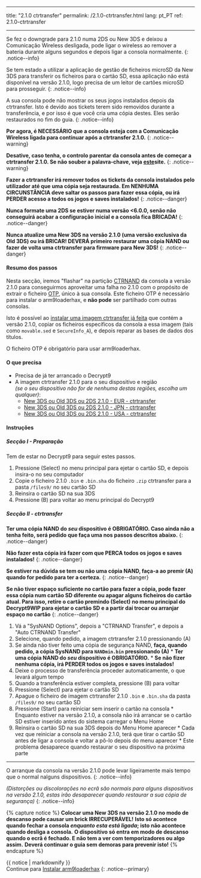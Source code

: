* * *

title: "2.1.0 ctrtransfer" permalink: /2.1.0-ctrtransfer.html lang: pt_PT ref: 2.1.0-ctrtransfer

* * *

Se fez o downgrade para 2.1.0 numa 2DS ou New 3DS e deixou a Comunicação Wireless desligada, pode ligar o wireless ao remover a bateria durante alguns segundos e depois ligar a consola normalmente. {: .notice--info}

Se tem estado a utilizar a aplicação de gestão de ficheiros microSD da New 3DS para transferir os ficheiros para o cartão SD, essa aplicação não está disponível na versão 2.1.0, logo precisa de um leitor de cartões microSD para prosseguir. {: .notice--info}

A sua consola pode não mostrar os seus jogos instalados depois da ctrtransfer. Isto é devido aos tickets terem sido removidos durante a transferência, e por isso é que você cria uma cópia destes. Eles serão restaurados no fim do guia. {: .notice--info}

**Por agora, é NECESSÁRIO que a consola esteja com a Comunicação Wireless ligada para continuar após a ctrtransfer 2.1.0.** {: .notice--warning}

**Desative, caso tenha, o controlo parentar da consola antes de começar a ctrtransfer 2.1.0. Se não souber a palavra-chave, veja [este](https://mkey.salthax.org/)site.** {: .notice--warning}

**Fazer a ctrtransfer irá remover todos os tickets da consola instalados pelo utilizador até que uma cópia seja restaurada. Em NENHUMA CIRCUNSTÂNCIA deve saltar os passos para fazer essa cópia, ou irá PERDER acesso a todos os jogos e saves instalados!** {: .notice--danger}

**Nunca formate uma 2DS se estiver numa versão <6.0.0, senão não conseguirá acabar a configuração inicial e a consola fica BRICADA!** {: .notice--danger}

**Nunca atualize uma New 3DS na versão 2.1.0 (uma versão exclusiva da Old 3DS) ou irá BRICAR! DEVERÁ primeiro restaurar uma cópia NAND ou fazer de volta uma ctrtransfer para firmware para New 3DS!** {: .notice--danger}

#### Resumo dos passos

Nesta secção, iremos "flashar" na partição [CTRNAND](https://www.3dbrew.org/wiki/Flash_Filesystem#CTR_partition) da consola a versão 2.1.0 para conseguirmos aproveitar uma falha no 2.1.0 com o propósito de extrair o ficheiro [OTP](otp-info), único à sua consola. Este ficheiro OTP é necessário para instalar o arm9loaderhax, e **não pode** ser partilhado com outras consolas.

Isto é possível ao [instalar uma imagem ctrtransfer já feita](https://www.reddit.com/r/3dshacks/comments/4zhe4a/) que contém a versão 2.1.0, copiar os ficheiros específicos da consola a essa imagem (tais como `movable.sed` e `SecureInfo_A`), e depois reparar as bases de dados dos títulos.

O ficheiro OTP é obrigatório para usar arm9loaderhax.

#### O que precisa

* Precisa de já ter arrancado o Decrypt9
* A imagem ctrtransfer 2.1.0 para o seu dispositivo e região  
    *(se o seu dispositivo não for de nenhuma destas regiões, escolha um qualquer)*: 
    * [New 3DS ou Old 3DS ou 2DS 2.1.0 - EUR - ctrtransfer](magnet:?xt=urn:btih:89acc9c1b488b8b38251de0ddf07975d6bd354a1&dn=2.1.0-4E%5Fctrtransfer%5Fo3ds.zip&tr=udp%3A%2F%2Ftracker.coppersurfer.tk%3A6969%2Fannounce&tr=udp%3A%2F%2Ftracker.opentrackr.org%3A1337%2Fannounce&tr=http%3A%2F%2Ftracker.opentrackr.org%3A1337%2Fannounce&tr=udp%3A%2F%2Fzer0day.ch%3A1337%2Fannounce&tr=udp%3A%2F%2Ftracker.leechers-paradise.org%3A6969%2Fannounce&tr=http%3A%2F%2Fexplodie.org%3A6969%2Fannounce&tr=udp%3A%2F%2Fexplodie.org%3A6969%2Fannounce&tr=udp%3A%2F%2F9.rarbg.com%3A2710%2Fannounce&tr=udp%3A%2F%2Fp4p.arenabg.com%3A1337%2Fannounce&tr=http%3A%2F%2Fp4p.arenabg.com%3A1337%2Fannounce&tr=udp%3A%2F%2Ftracker.aletorrenty.pl%3A2710%2Fannounce&tr=http%3A%2F%2Ftracker.aletorrenty.pl%3A2710%2Fannounce&tr=http%3A%2F%2Ftracker1.wasabii.com.tw%3A6969%2Fannounce&tr=http%3A%2F%2Ftracker.baravik.org%3A6970%2Fannounce&tr=http%3A%2F%2Ftracker.tfile.me%2Fannounce&tr=udp%3A%2F%2Ftorrent.gresille.org%3A80%2Fannounce&tr=http%3A%2F%2Ftorrent.gresille.org%2Fannounce&tr=udp%3A%2F%2Ftracker.yoshi210.com%3A6969%2Fannounce&tr=udp%3A%2F%2Ftracker.tiny-vps.com%3A6969%2Fannounce&tr=udp%3A%2F%2Ftracker.filetracker.pl%3A8089%2Fannounce) 
    * [New 3DS ou Old 3DS ou 2DS 2.1.0 - JPN - ctrtransfer](magnet:?xt=urn:btih:3dbb9c9c85a33c6242f424dcbaebcacdd8a5912b&dn=2.1.0-4J%5Fctrtransfer%5Fo3ds.zip&tr=udp%3A%2F%2Ftracker.coppersurfer.tk%3A6969%2Fannounce&tr=udp%3A%2F%2Ftracker.opentrackr.org%3A1337%2Fannounce&tr=http%3A%2F%2Ftracker.opentrackr.org%3A1337%2Fannounce&tr=udp%3A%2F%2Fzer0day.ch%3A1337%2Fannounce&tr=udp%3A%2F%2Ftracker.leechers-paradise.org%3A6969%2Fannounce&tr=http%3A%2F%2Fexplodie.org%3A6969%2Fannounce&tr=udp%3A%2F%2Fexplodie.org%3A6969%2Fannounce&tr=udp%3A%2F%2F9.rarbg.com%3A2710%2Fannounce&tr=udp%3A%2F%2Fp4p.arenabg.com%3A1337%2Fannounce&tr=http%3A%2F%2Fp4p.arenabg.com%3A1337%2Fannounce&tr=udp%3A%2F%2Ftracker.aletorrenty.pl%3A2710%2Fannounce&tr=http%3A%2F%2Ftracker.aletorrenty.pl%3A2710%2Fannounce&tr=http%3A%2F%2Ftracker1.wasabii.com.tw%3A6969%2Fannounce&tr=http%3A%2F%2Ftracker.baravik.org%3A6970%2Fannounce&tr=http%3A%2F%2Ftracker.tfile.me%2Fannounce&tr=udp%3A%2F%2Ftorrent.gresille.org%3A80%2Fannounce&tr=http%3A%2F%2Ftorrent.gresille.org%2Fannounce&tr=udp%3A%2F%2Ftracker.yoshi210.com%3A6969%2Fannounce&tr=udp%3A%2F%2Ftracker.tiny-vps.com%3A6969%2Fannounce&tr=udp%3A%2F%2Ftracker.filetracker.pl%3A8089%2Fannounce) 
    * [New 3DS ou Old 3DS ou 2DS 2.1.0 - USA - ctrtransfer](magnet:?xt=urn:btih:1609ce9ee7b0ed9b6dea0b3e7cca4fc52dad6ff4&dn=2.1.0-4U%5Fctrtransfer%5Fo3ds.zip&tr=udp%3A%2F%2Ftracker.coppersurfer.tk%3A6969%2Fannounce&tr=udp%3A%2F%2Ftracker.opentrackr.org%3A1337%2Fannounce&tr=http%3A%2F%2Ftracker.opentrackr.org%3A1337%2Fannounce&tr=udp%3A%2F%2Fzer0day.ch%3A1337%2Fannounce&tr=udp%3A%2F%2Ftracker.leechers-paradise.org%3A6969%2Fannounce&tr=http%3A%2F%2Fexplodie.org%3A6969%2Fannounce&tr=udp%3A%2F%2Fexplodie.org%3A6969%2Fannounce&tr=udp%3A%2F%2F9.rarbg.com%3A2710%2Fannounce&tr=udp%3A%2F%2Fp4p.arenabg.com%3A1337%2Fannounce&tr=http%3A%2F%2Fp4p.arenabg.com%3A1337%2Fannounce&tr=udp%3A%2F%2Ftracker.aletorrenty.pl%3A2710%2Fannounce&tr=http%3A%2F%2Ftracker.aletorrenty.pl%3A2710%2Fannounce&tr=http%3A%2F%2Ftracker1.wasabii.com.tw%3A6969%2Fannounce&tr=http%3A%2F%2Ftracker.baravik.org%3A6970%2Fannounce&tr=http%3A%2F%2Ftracker.tfile.me%2Fannounce&tr=udp%3A%2F%2Ftorrent.gresille.org%3A80%2Fannounce&tr=http%3A%2F%2Ftorrent.gresille.org%2Fannounce&tr=udp%3A%2F%2Ftracker.yoshi210.com%3A6969%2Fannounce&tr=udp%3A%2F%2Ftracker.tiny-vps.com%3A6969%2Fannounce&tr=udp%3A%2F%2Ftracker.filetracker.pl%3A8089%2Fannounce)

#### Instruções

##### Secção I - Preparação

Tem de estar no Decrypt9 para seguir estes passos.

  1. Pressione (Select) no menu principal para ejetar o cartão SD, e depois insira-o no seu computador
  2. Copie o ficheiro 2.1.0 `.bin` e `.bin.sha` do ficheiro `.zip` ctrtransfer para a pasta `/files9/` no seu cartão SD
  3. Reinsira o cartão SD na sua 3DS
  4. Pressione (B) para voltar ao menu principal do Decrypt9

##### Secção II - ctrtransfer

**Ter uma cópia NAND do *seu* dispositivo é OBRIGATÓRIO. Caso ainda não a tenha feito, será pedido que faça uma nos passos descritos abaixo.** {: .notice--danger}

**Não fazer esta cópia irá fazer com que PERCA todos os jogos e saves instalados!** {: .notice--danger}

**Se estiver na dúvida se tem ou não uma cópia NAND, faça-a ao premir (A) quando for pedido para ter a certeza.** {: .notice--danger}

**Se não tiver espaço suficiente no cartão para fazer a cópia, pode fazer essa cópia num cartão SD diferente ou apagar alguns ficheiros do cartão atual. Para isso, retire o cartão premindo (Select) no menu principal do Decrypt9WIP para ejetar o cartão SD e a partir daí trocar ou arranjar espaço no cartão** {: .notice--danger}

  1. Vá a "SysNAND Options", depois a "CTRNAND Transfer", e depois a "Auto CTRNAND Transfer"
  2. Selecione, quando pedido, a imagem ctrtransfer 2.1.0 pressionando (A)
  3. Se ainda não tiver feito uma cópia de segurança NAND, **faça, quando pedido, a cópia SysNAND para `NANDmin.bin` pressionando (A)** 
    * **Ter uma cópia NAND do *seu* dispositivo é OBRIGATÓRIO.**
    * **Se não fizer nenhuma cópia, irá PERDER todos os jogos e saves instalados!**
  4. Deixe o processo de transferência proceder automaticamente, o que levará algum tempo
  5. Quando a transferência estiver completa, pressione (B) para voltar
  6. Pressione (Select) para ejetar o cartão SD
  7. Apague o ficheiro de imagem ctrtransfer 2.1.0 `.bin` e `.bin.sha` da pasta `/files9/` no seu cartão SD
  8. Pressione (Start) para reiniciar sem inserir o cartão na consola 
    * Enquanto estiver na versão 2.1.0, a consola não irá arrancar se o cartão SD estiver inserido antes do sistema carregar o Menu Home
  9. Reinsira o cartão SD na sua 3DS depois do Menu Home aparecer 
    * Cada vez que reiniciar a consola na versão 2.1.0, terá que tirar o cartão SD antes de ligar a consola e voltar a pô-lo depois do menu aparecer
    * Este problema desaparece quando restaurar o seu dispositivo na próxima parte

* * *

O arranque da consola na versão 2.1.0 pode levar ligeiramente mais tempo que o normal nalguns dispositivos. {: .notice--info}

*(Distorções ou discolorações no ecrã são normais para alguns dispositivos na versão 2.1.0, estas irão desaparecer quando restaurar a sua cópia de segurança)* {: .notice--info}

{% capture notice %} **Colocar uma New 3DS na versão 2.1.0 no modo de descanso pode causar um brick IRRECUPERÁVEL!** **Isto só acontece quando fechar a consola *enquanto esta está ligada*; isto não acontece quando desliga a consola.** **O dispositivo só entra em modo de descanso quando o ecrã é fechado. E não tem a ver com temporizadores ou algo assim.** **Deverá continuar o guia sem demoras para prevenir isto!** {% endcapture %}<div class="notice--danger">{{ notice | markdownify }}</div>Continue para [Instalar arm9loaderhax](installing-arm9loaderhax) {: .notice--primary}